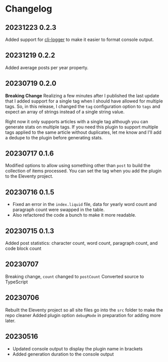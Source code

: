 # Changelog

## 20231223 0.2.3

Added support for [cli-logger](https://www.npmjs.com/package/cli-logger) to make it easier to format console output.

## 20231219 0.2.2

Added average posts per year property.

## 20230719 0.2.0

**Breaking Change** Realizing a few minutes after I published the last update that I added support for a single tag when I should have allowed for multiple tags. So, in this release, I changed the `tag` configuration option to `tags` and expect an array of strings instead of a single string value.

Right now it only supports articles with a single tag although you can generate stats on multiple tags. If you need this plugin to support multiple tags applied to the same article without duplicates, let me know and I'll add a dedupe to the plugin before generating stats.

## 20230717 0.1.6

Modified options to allow using something other than `post` to build the collection of items processed. You can set the tag when you add the plugin to the Eleventy project.

## 20230716 0.1.5

* Fixed an error in the `index.liquid` file, data for yearly word count and paragraph count were swapped in the table.
* Also refactored the code a bunch to make it more readable.

## 20230715 0.1.3

Added post statistics: character count, word count, paragraph count, and code block count

## 20230707

Breaking change, `count` changed to `postCount`
Converted source to TypeScript

## 20230706

Rebuilt the Eleventy project so all site files go into the `src` folder to make the repo cleaner
Added plugin option `debugMode` in preparation for adding more later.

## 20230516

* Updated console output to display the plugin name in brackets
* Added generation duration to the console output
